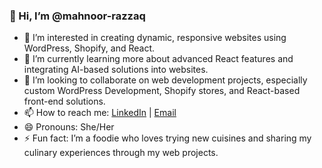 ### 👋 Hi, I’m @mahnoor-razzaq

- 👀 I’m interested in creating dynamic, responsive websites using WordPress, Shopify, and React.
- 🌱 I’m currently learning more about advanced React features and integrating AI-based solutions into websites.
- 💞️ I’m looking to collaborate on web development projects, especially custom WordPress Development, Shopify stores, and React-based front-end solutions.
- 📫 How to reach me: [LinkedIn](https://www.linkedin.com/in/mahnoor-razzaq/) | [Email](mailto:mahnoorrazzaq17@gmail.com)
- 😄 Pronouns: She/Her
- ⚡ Fun fact: I’m a foodie who loves trying new cuisines and sharing my culinary experiences through my web projects.


<!---
mahnoor-razzaq/mahnoor-razzaq is a ✨ special ✨ repository because its `README.md` (this file) appears on your GitHub profile.
You can click the Preview link to take a look at your changes.
--->
